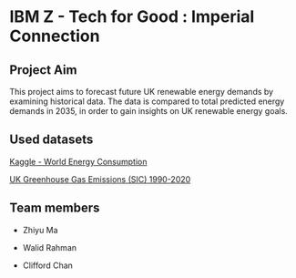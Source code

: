# IBM Z - Tech for Good : Imperial Connection

## Project Aim

This project aims to forecast future UK renewable energy demands by examining historical data. The data is compared to total predicted energy demands in 2035, in order to gain insights on UK renewable energy goals.

## Used datasets

[Kaggle - World Energy Consumption](https://www.kaggle.com/datasets/pralabhpoudel/world-energy-consumption/discussion?sort=hotness)

[UK Greenhouse Gas Emissions (SIC) 1990-2020](https://www.kaggle.com/datasets/richienrg/uk-greenhouse-gas-emissions-sic-19902020)

## Team members

- Zhiyu Ma

- Walid Rahman

- Clifford Chan
